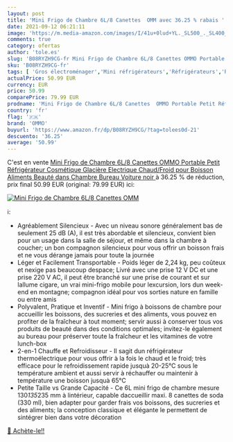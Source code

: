 ```yaml
---
layout: post
title: 'Mini Frigo de Chambre 6L/8 Canettes  OMM avec 36.25 % rabais '
date: 2021-09-12 06:21:11
image: 'https://m.media-amazon.com/images/I/41u+0lud+YL._SL500_._SL400_.jpg'
comments: true
category: ofertas
author: 'tole.es'
slug: 'B08RYZH9CG-fr Mini Frigo de Chambre 6L/8 Canettes OMMO Portable Petit...'
sku: 'B08RYZH9CG-fr'
tags: [ 'Gros électroménager','Mini réfrigérateurs','Réfrigérateurs','Réfrigérateurs, congélateurs et machines à glaçons','ommo', ]
actualPrice: 50.99 EUR
currency: EUR
price: 50.99
comparePrice: 79.99 EUR
prodname: 'Mini Frigo de Chambre 6L/8 Canettes  OMMO Portable Petit Réfrigérateur Cosmétique Glacière Electrique Chaud/Froid pour Boisson  Aliments  Beauté dans Chambre  Bureau  Voiture  noir '
country: 'fr'
flag: '🇫🇷'
brand: 'OMMO'
buyurl: 'https://www.amazon.fr/dp/B08RYZH9CG/?tag=tolees0d-21'
descuento: '36.25'
average: '50.99'
---
```


C'est en vente [Mini Frigo de Chambre 6L/8 Canettes  OMMO Portable Petit Réfrigérateur Cosmétique Glacière Electrique Chaud/Froid pour Boisson  Aliments  Beauté dans Chambre  Bureau  Voiture  noir ](https://www.amazon.fr/dp/B08RYZH9CG/?tag=tolees0d-21)  à  36.25 % de réduction, prix final  50.99 EUR (original: 79.99 EUR) ici:

[![Mini Frigo de Chambre 6L/8 Canettes  OMM](https://m.media-amazon.com/images/I/41u+0lud+YL._SL500_._SL400_.jpg)](https://www.amazon.fr/dp/B08RYZH9CG/?tag=tolees0d-21)

ℹ️:

- Agréablement Silencieux - Avec un niveau sonore généralement bas de seulement 25 dB (A), il est très abordable et silencieux, convient bien pour un usage dans la salle de séjour, et même dans la chambre à coucher; un bon compagnon silencieux pour vous offrir un boisson frais et ne vous dérange jamais pour toute la journée
- Léger et Facilement Transportable - Poids léger de 2,24 kg, peu coûteux et nexige pas beaucoup despace; Livré avec une prise 12 V DC et une prise 220 V AC, il peut être branché sur une prise de courant et sur lallume cigare, un vrai mini-frigo mobile pour lexcursion, lors dun week-end en montagne; compagnon idéal pour vos sorties nature en famille ou entre amis
- Polyvalent, Pratique et Inventif - Mini frigo à boissons de chambre pour accueillir les boissons, des sucreries et des aliments, vous pouvez en profiter de la fraîcheur à tout moment; servir aussi à conserver tous vos produits de beauté dans des conditions optimales; invitez-le également au bureau pour préserver toute la fraîcheur et les vitamines de votre lunch-box
- 2-en-1 Chauffe et Refroidisseur - Il sagit dun réfrigérateur thermoélectrique pour vous offrir à la fois le chaud et le froid; très efficace pour le refroidissement rapide jusquà 20-25℃ sous le température ambient et aussi servir à réchauffer ou maintenir à température une boisson jusquà 65℃
- Petite Taille vs Grande Capacité - Ce 6L mini frigo de chambre mesure 130*135*235 mm à lintérieur, capable daccueillir maxi. 8 canettes de soda (330 ml), bien adapter pour garder frais vos boissons, des sucreries et des aliments; la conception classique et élégante le permettent de sintégrer bien dans votre décoration

[🛒 Achète-le!!](https://www.amazon.fr/dp/B08RYZH9CG/?tag=tolees0d-21)
